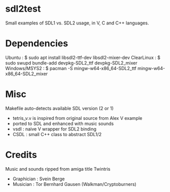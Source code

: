 # sdl2test
Small examples of SDL1 vs. SDL2 usage, in V, C and C++ languages.

# Dependencies
Ubuntu :
$ sudo apt install libsdl2-ttf-dev libsdl2-mixer-dev
ClearLinux :
$ sudo swupd bundle-add devpkg-SDL2_ttf devpkg-SDL2_mixer
Windows/MSYS2 :
$ pacman -S mingw-w64-x86_64-SDL2_ttf mingw-w64-x86_64-SDL2_mixer

# Misc
Makefile auto-detects available SDL version (2 or 1)

- tetris_v.v is inspired from original source from Alex V example
- ported to SDL and enhanced with music sounds
- vsdl : naive V wrapper for SDL2 binding
- CSDL : small C++ class to abstract SDL1/2

# Credits
Music and sounds ripped from amiga title Twintris
- Graphician : Svein Berge
- Musician : Tor Bernhard Gausen (Walkman/Cryptoburners)
